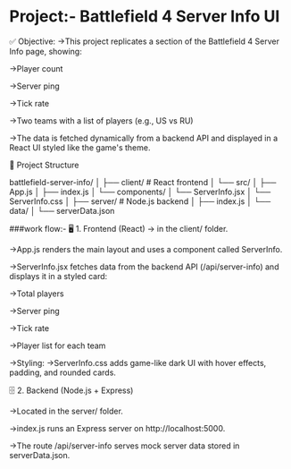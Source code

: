 # Project:- Battlefield 4 Server Info UI
✅ Objective:
->This project replicates a section of the Battlefield 4 Server Info page, showing:

->Player count

->Server ping

->Tick rate

->Two teams with a list of players (e.g., US vs RU)

->The data is fetched dynamically from a backend API and displayed in a React UI styled like the game's theme.

🧱 Project Structure
 
battlefield-server-info/
│
├── client/      # React frontend
│   └── src/
│       ├── App.js
│       ├── index.js
│       └── components/
│           └── ServerInfo.jsx
│           └── ServerInfo.css
│
├── server/      # Node.js backend
│   ├── index.js
│   └── data/
│       └── serverData.json

###work flow:-
🖥️ 1. Frontend (React)
-> in the client/ folder.

->App.js renders the main layout and uses a component called ServerInfo.

->ServerInfo.jsx fetches data from the backend API (/api/server-info) and displays it in a styled card:

->Total players

->Server ping

->Tick rate

->Player list for each team

->Styling:
->ServerInfo.css adds game-like dark UI with hover effects, padding, and rounded cards.

🗄️ 2. Backend (Node.js + Express)

->Located in the server/ folder.

->index.js runs an Express server on http://localhost:5000.

->The route /api/server-info serves mock server data stored in serverData.json.
 
 #
